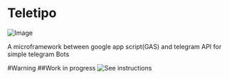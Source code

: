 # Teletipo

![Image](https://cdn.rawgit.com/emilianox/Teletipo/master/images/teletipo.min.svg?raw=true)


A microframework between google app script(GAS) and telegram API  for simple telegram Bots

#Warning
##Work in progress
![See instructions](../master/instructions)

